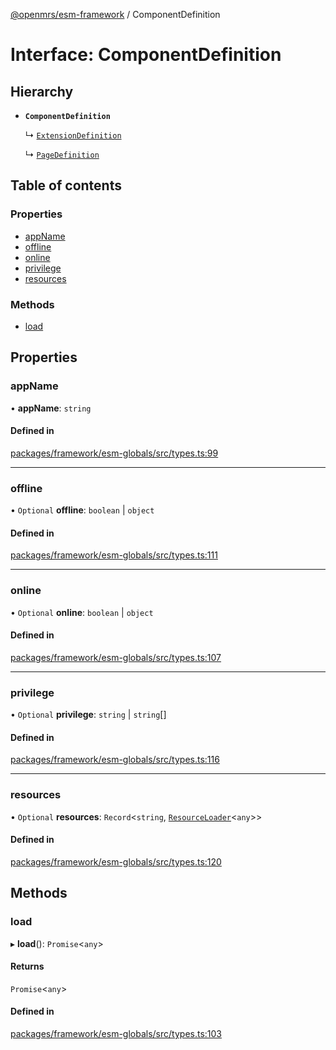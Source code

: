 [@openmrs/esm-framework](../API.md) / ComponentDefinition

# Interface: ComponentDefinition

## Hierarchy

- **`ComponentDefinition`**

  ↳ [`ExtensionDefinition`](ExtensionDefinition.md)

  ↳ [`PageDefinition`](PageDefinition.md)

## Table of contents

### Properties

- [appName](ComponentDefinition.md#appname)
- [offline](ComponentDefinition.md#offline)
- [online](ComponentDefinition.md#online)
- [privilege](ComponentDefinition.md#privilege)
- [resources](ComponentDefinition.md#resources)

### Methods

- [load](ComponentDefinition.md#load)

## Properties

### appName

• **appName**: `string`

#### Defined in

[packages/framework/esm-globals/src/types.ts:99](https://github.com/openmrs/openmrs-esm-core/blob/main/packages/framework/esm-globals/src/types.ts#L99)

___

### offline

• `Optional` **offline**: `boolean` \| `object`

#### Defined in

[packages/framework/esm-globals/src/types.ts:111](https://github.com/openmrs/openmrs-esm-core/blob/main/packages/framework/esm-globals/src/types.ts#L111)

___

### online

• `Optional` **online**: `boolean` \| `object`

#### Defined in

[packages/framework/esm-globals/src/types.ts:107](https://github.com/openmrs/openmrs-esm-core/blob/main/packages/framework/esm-globals/src/types.ts#L107)

___

### privilege

• `Optional` **privilege**: `string` \| `string`[]

#### Defined in

[packages/framework/esm-globals/src/types.ts:116](https://github.com/openmrs/openmrs-esm-core/blob/main/packages/framework/esm-globals/src/types.ts#L116)

___

### resources

• `Optional` **resources**: `Record`<`string`, [`ResourceLoader`](ResourceLoader.md)<`any`\>\>

#### Defined in

[packages/framework/esm-globals/src/types.ts:120](https://github.com/openmrs/openmrs-esm-core/blob/main/packages/framework/esm-globals/src/types.ts#L120)

## Methods

### load

▸ **load**(): `Promise`<`any`\>

#### Returns

`Promise`<`any`\>

#### Defined in

[packages/framework/esm-globals/src/types.ts:103](https://github.com/openmrs/openmrs-esm-core/blob/main/packages/framework/esm-globals/src/types.ts#L103)
